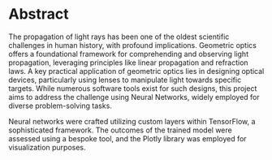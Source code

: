 <h1>Abstract</h1>

The propagation of light rays has been one of the oldest scientific challenges in human history, with profound implications. Geometric optics offers a foundational framework for comprehending and observing light propagation, leveraging principles like linear propagation and refraction laws. A key practical application of geometric optics lies in designing optical devices, particularly using lenses to manipulate light towards specific targets. While numerous software tools exist for such designs, this project aims to address the challenge using Neural Networks, widely employed for diverse problem-solving tasks.

Neural networks were crafted utilizing custom layers within TensorFlow, a sophisticated framework. The outcomes of the trained model were assessed using a bespoke tool, and the Plotly library was employed for visualization purposes.
